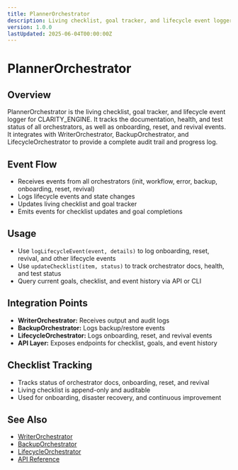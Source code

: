 ```yaml
---
title: PlannerOrchestrator
description: Living checklist, goal tracker, and lifecycle event logger for CLARITY_ENGINE. Tracks orchestrator docs, onboarding, reset, and revival events.
version: 1.0.0
lastUpdated: 2025-06-04T00:00:00Z
---
```


# PlannerOrchestrator

## Overview
PlannerOrchestrator is the living checklist, goal tracker, and lifecycle event logger for CLARITY_ENGINE. It tracks the documentation, health, and test status of all orchestrators, as well as onboarding, reset, and revival events. It integrates with WriterOrchestrator, BackupOrchestrator, and LifecycleOrchestrator to provide a complete audit trail and progress log.

## Event Flow
- Receives events from all orchestrators (init, workflow, error, backup, onboarding, reset, revival)
- Logs lifecycle events and state changes
- Updates living checklist and goal tracker
- Emits events for checklist updates and goal completions

## Usage
- Use `logLifecycleEvent(event, details)` to log onboarding, reset, revival, and other lifecycle events
- Use `updateChecklist(item, status)` to track orchestrator docs, health, and test status
- Query current goals, checklist, and event history via API or CLI

## Integration Points
- **WriterOrchestrator:** Receives output and audit logs
- **BackupOrchestrator:** Logs backup/restore events
- **LifecycleOrchestrator:** Logs onboarding, reset, and revival events
- **API Layer:** Exposes endpoints for checklist, goals, and event history

## Checklist Tracking
- Tracks status of orchestrator docs, onboarding, reset, and revival
- Living checklist is append-only and auditable
- Used for onboarding, disaster recovery, and continuous improvement

## See Also
- [WriterOrchestrator](WRITER_ORCHESTRATOR.md)
- [BackupOrchestrator](backup-orchestrator.md)
- [LifecycleOrchestrator](../architecture/SYSTEM_LIFECYCLE.md)
- [API Reference](../api-reference.md) 
